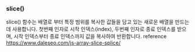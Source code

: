 ### slice()
slice() 함수는 배열로 부터 특정 범위를 복사한 값들을 담고 있는 새로운 배열을 만드는데 사용합니다. 첫번째 인자로 시작 인덱스(index), 두번째 인자로 종료 인덱스를 받으며, 시작 인덱스부터 종료 인덱스까지 값을 복사하여 반환합니다.
reference https://www.daleseo.com/js-array-slice-splice/